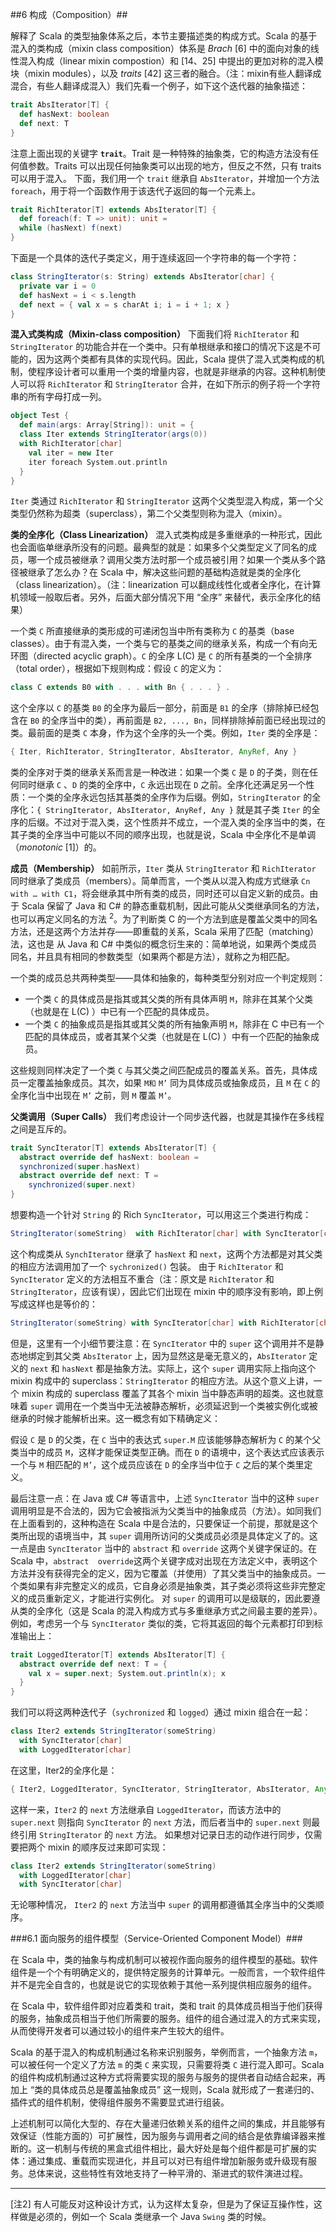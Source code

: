 ##6	构成（Composition）##

解释了 Scala 的类型抽象体系之后，本节主要描述类的构成方式。Scala 的基于混入的类构成（mixin class composition）体系是 _Brach_ [6] 中的面向对象的线性混入构成（linear mixin compostion）和 [14、25] 中提出的更加对称的混入模块（mixin modules），以及 _traits_ [42] 这三者的融合。（注：mixin有些人翻译成混合，有些人翻译成混入）我们先看一个例子，如下这个迭代器的抽象描述：
```Scala
trait AbsIterator[T] {
  def hasNext: boolean
  def next: T
}
```
注意上面出现的关键字 **`trait`**。Trait 是一种特殊的抽象类，它的构造方法没有任何值参数。Traits 可以出现任何抽象类可以出现的地方，但反之不然，只有 traits 可以用于混入。
下面，我们用一个 `trait` 继承自 `AbsIterator`，并增加一个方法 `foreach`，用于将一个函数作用于该迭代子返回的每一个元素上。
```Scala
trait RichIterator[T] extends AbsIterator[T] {
  def foreach(f: T => unit): unit =
  while (hasNext) f(next)
}
```
下面是一个具体的迭代子类定义，用于连续返回一个字符串的每一个字符：
```Scala
class StringIterator(s: String) extends AbsIterator[char] {
  private var i = 0
  def hasNext = i < s.length
  def next = { val x = s charAt i; i = i + 1; x }
}
```
**混入式类构成（Mixin-class composition）** 下面我们将 `RichIterator` 和 `StringIterator` 的功能合并在一个类中。只有单根继承和接口的情况下这是不可能的，因为这两个类都有具体的实现代码。因此，Scala 提供了混入式类构成的机制，使程序设计者可以重用一个类的增量内容，也就是非继承的内容。这种机制使人可以将 `RichIterator` 和 `StringIterator` 合并，在如下所示的例子将一个字符串的所有字母打成一列。
```Scala
object Test {
  def main(args: Array[String]): unit = {
  class Iter extends StringIterator(args(0))
  with RichIterator[char]
    val iter = new Iter
    iter foreach System.out.println
  }
}
```
`Iter` 类通过 `RichIterator` 和 `StringIterator` 这两个父类型混入构成，第一个父类型仍然称为超类（superclass），第二个父类型则称为混入（mixin）。

**类的全序化（Class Linearization）**
混入式类构成是多重继承的一种形式，因此也会面临单继承所没有的问题。最典型的就是：如果多个父类型定义了同名的成员，哪一个成员被继承？调用父类方法时那一个成员被引用？如果一个类从多个路径被继承了怎么办？在 Scala 中，解决这些问题的基础构造就是类的全序化（class linearization）。（注：linearization 可以翻成线性化或者全序化，在计算机领域一般取后者。另外，后面大部分情况下用 “全序” 来替代，表示全序化的结果）

一个类 `C` 所直接继承的类形成的可递闭包当中所有类称为 `C` 的基类（base classes）。由于有混入类，一个类与它的基类之间的继承关系，构成一个有向无环图（directed acyclic graph）。`C` 的全序 L(C) 是 `C` 的所有基类的一个全排序（total order），根据如下规则构成：假设 `C` 的定义为：
```Scala
class C extends B0 with . . . with Bn { . . . } .
```
这个全序以 `C` 的基类 `B0` 的全序为最后一部分，前面是 `B1` 的全序（排除掉已经包含在 `B0` 的全序当中的类），再前面是 `B2, ..., Bn`，同样排除掉前面已经出现过的类。最前面的是类 `C` 本身，作为这个全序的头一个类。例如，`Iter` 类的全序是：
```Scala
{ Iter, RichIterator, StringIterator, AbsIterator, AnyRef, Any }
```
类的全序对于类的继承关系而言是一种改进：如果一个类 `C` 是 `D` 的子类，则在任何同时继承 `C` 、`D` 的类的全序中，`C` 永远出现在 `D` 之前。全序化还满足另一个性质：一个类的全序永远包括其基类的全序作为后缀。例如，`StringIterator` 的全序化：`{ StringIterator, AbsIterator, AnyRef, Any }` 就是其子类 `Iter` 的全序的后缀。不过对于混入类，这个性质并不成立，一个混入类的全序当中的类，在其子类的全序当中可能以不同的顺序出现，也就是说，Scala 中全序化不是单调（_monotonic_ [1]）的。

**成员（Membership）**
如前所示，`Iter` 类从 `StringIterator` 和 `RichIterator` 同时继承了类成员（members）。简单而言，一个类从以混入构成方式继承 `Cn with … with C1`，将会继承其中所有类的成员，同时还可以自定义新的成员。由于 Scala 保留了 Java 和 C# 的静态重载机制，因此可能从父类继承同名的方法，也可以再定义同名的方法 <sup>2</sup>。为了判断类 C 的一个方法到底是覆盖父类中的同名方法，还是这两个方法并存——即重载的关系，Scala 采用了匹配（matching）法，这也是 从 Java  和 C# 中类似的概念衍生来的：简单地说，如果两个类成员同名，并且具有相同的参数类型（如果两个都是方法），就称之为相匹配。

一个类的成员总共两种类型——具体和抽象的，每种类型分别对应一个判定规则：

* 一个类 `C` 的具体成员是指其或其父类的所有具体声明 `M`，除非在其某个父类（也就是在 L(C) ）中已有一个匹配的具体成员。
* 一个类 `C` 的抽象成员是指其或其父类的所有抽象声明 `M`，除非在 C 中已有一个匹配的具体成员，或者其某个父类（也就是在 L(C) ）中有一个匹配的抽象成员。

这些规则同样决定了一个类 `C` 与其父类之间匹配成员的覆盖关系。首先，具体成员一定覆盖抽象成员。其次，如果 `M和`  `M’` 同为具体成员或抽象成员，且 `M` 在 `C` 的全序化当中出现在 `M’` 之前，则 `M` 覆盖 `M’`。

**父类调用（Super Calls）**
我们考虑设计一个同步迭代器，也就是其操作在多线程之间是互斥的。
```Scala
trait SyncIterator[T] extends AbsIterator[T] {
  abstract override def hasNext: boolean =
  synchronized(super.hasNext)
  abstract override def next: T =
    synchronized(super.next)
}
```
想要构造一个针对 `String` 的 Rich `SyncIterator`，可以用这三个类进行构成：
```Scala
StringIterator(someString) 	with RichIterator[char] with SyncIterator[char]
```
这个构成类从 `SynchIterator` 继承了 `hasNext` 和 `next`，这两个方法都是对其父类的相应方法调用加了一个 `sychronized()` 包装。
由于 `RichIterator` 和 `SyncIterator` 定义的方法相互不重合（注：原文是 `RichIterator` 和 `StringIterator`，应该有误），因此它们出现在 mixin 中的顺序没有影响，即上例写成这样也是等价的：
```Scala
StringIterator(someString) with SyncIterator[char] with RichIterator[char]
```
但是，这里有一个小细节要注意：在 `SyncIterator` 中的 `super` 这个调用并不是静态地绑定到其父类 `AbsIterator` 上，因为显然这是毫无意义的，`AbsIterator` 定义的 `next` 和 `hasNext` 都是抽象方法。实际上，这个 `super` 调用实际上指向这个 mixin 构成中的 superclass：`StringIterator` 的相应方法。从这个意义上讲，一个 mixin 构成的 superclass 覆盖了其各个 mixin 当中静态声明的超类。这也就意味着 `super` 调用在一个类当中无法被静态解析，必须延迟到一个类被实例化或被继承的时候才能解析出来。这一概念有如下精确定义：

假设 `C` 是 `D` 的父类，在 `C` 当中的表达式 `super.M` 应该能够静态解析为 `C` 的某个父类当中的成员 `M`，这样才能保证类型正确。而在 `D` 的语境中，这个表达式应该表示一个与 `M` 相匹配的 `M’`，这个成员应该在 `D` 的全序当中位于 `C` 之后的某个类里定义。

最后注意一点：在 Java 或 C# 等语言中，上述 `SyncIterator` 当中的这种 `super` 调用明显是不合法的，因为它会被指派为父类当中的抽象成员（方法）。如同我们在上面看到的，这种构造在 Scala 中是合法的，只要保证一个前提，那就是这个类所出现的语境当中，其 `super` 调用所访问的父类成员必须是具体定义了的。这一点是由 `SyncIterator` 当中的 `abstract` 和 `override` 这两个关键字保证的。在 Scala 中，`abstract  override`这两个关键字成对出现在方法定义中，表明这个方法并没有获得完全的定义，因为它覆盖（并使用）了其父类当中的抽象成员。一个类如果有非完整定义的成员，它自身必须是抽象类，其子类必须将这些非完整定义的成员重新定义，才能进行实例化。
对 `super` 的调用可以是级联的，因此要遵从类的全序化（这是 Scala 的混入构成方式与多重继承方式之间最主要的差异）。例如，考虑另一个与 `SyncIterator` 类似的类，它将其返回的每个元素都打印到标准输出上：
```Scala
trait LoggedIterator[T] extends AbsIterator[T] {
  abstract override def next: T = {
    val x = super.next; System.out.println(x); x
  }
}
```
我们可以将这两种迭代子（`sychronized` 和 `logged`）通过 mixin 组合在一起：
```scala
class Iter2 extends StringIterator(someString)
  with SyncIterator[char]
  with LoggedIterator[char]
```
在这里，Iter2的全序化是：
```Scala
{ Iter2, LoggedIterator, SyncIterator, StringIterator, AbsIterator, AnyRef, Any }
```
这样一来，`Iter2` 的 `next` 方法继承自 `LoggedIterator`，而该方法中的 `super.next` 则指向 `SyncIterator` 的 `next` 方法，而后者当中的 `super.next` 则最终引用 `StringIterator` 的 `next` 方法。
如果想对记录日志的动作进行同步，仅需要把两个 mixin 的顺序反过来即可实现：
```Scala
class Iter2 extends StringIterator(someString)
  with LoggedIterator[char]
  with SyncIterator[char]
```
无论哪种情况， `Iter2` 的 `next` 方法当中 `super` 的调用都遵循其全序当中的父类顺序。

###6.1 面向服务的组件模型（Service-Oriented Component Model）###

在 Scala 中，类的抽象与构成机制可以被视作面向服务的组件模型的基础。软件组件是一个个有明确定义的，提供特定服务的计算单元。一般而言，一个软件组件并不是完全自含的，也就是说它的实现依赖于其他一系列提供相应服务的组件。

在 Scala 中，软件组件即对应着类和 trait，类和 trait 的具体成员相当于他们获得的服务，抽象成员相当于他们所需要的服务。组件的组合通过混入的方式来实现，从而使得开发者可以通过较小的组件来产生较大的组件。

Scala 的基于混入的构成机制通过名称来识别服务，举例而言，一个抽象方法 `m`，可以被任何一个定义了方法 `m` 的类 `C` 来实现，只需要将类 `C` 进行混入即可。Scala 的组件构成机制通过这种方式将需要实现的服务与服务的提供者自动结合起来，再加上 “类的具体成员总是覆盖抽象成员” 这一规则，Scala 就形成了一套递归的、插件式的组件机制，使得组件服务不需要显式进行组装。

上述机制可以简化大型的、存在大量递归依赖关系的组件之间的集成，并且能够有效保证（性能方面的）可扩展性，因为服务与调用者之间的结合是依靠编译器来推断的。这一机制与传统的黑盒式组件相比，最大好处是每个组件都是可扩展的实体：通过集成、重载而实现进化，并且可以对已有组件增加新服务或升级现有服务。总体来说，这些特性有效地支持了一种平滑的、渐进式的软件演进过程。

-----------------------------------------------------------------------------------------
[注2] 有人可能反对这种设计方式，认为这样太复杂，但是为了保证互操作性，这样做是必须的，例如一个 Scala 类继承一个 Java `Swing` 类的时候。
